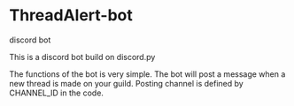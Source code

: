 # ThreadAlert-bot
discord bot

This is a discord bot build on discord.py

The functions of the bot is very simple. The bot will post a message when a new thread is made on your guild. Posting channel is defined by CHANNEL_ID in the code.
